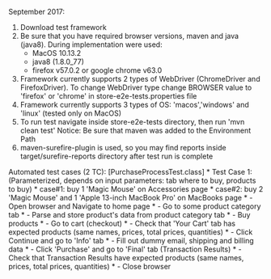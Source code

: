 September 2017:
1) Download test framework
2) Be sure that you have required browser versions, maven and java (java8).
    During implementation were used:
     - MacOS 10.13.2
     - java8 (1.8.0_77)
     - firefox v57.0.2 or google chrome v63.0
3) Framework currently supports 2 types of WebDriver (ChromeDriver and FirefoxDriver).
To change WebDriver type change BROWSER value to 'firefox' or 'chrome' in store-e2e-tests.properties file
4) Framework currently supports 3 types of OS: 'macos','windows' and 'linux' (tested only on MacOS)
5) To run test navigate inside store-e2e-tests directory, then run 'mvn clean test'
    Notice: Be sure that maven was added to the Environment Path
6) maven-surefire-plugin is used, so you may find reports inside target/surefire-reports directory after test run is complete

Automated test cases (2 TC):
[PurchaseProcessTest.class]
     * Test Case 1: (Parameterized, depends on input parameters: tab where to buy, products to buy)
     * case#1: buy 1 'Magic Mouse' on Accessories page
     * case#2: buy 2 'Magic Mouse' and 1 'Apple 13-inch MacBook Pro' on MacBooks page
     * - Open browser and Navigate to home page
     * - Go to some product category tab
     * - Parse and store product's data from product category tab
     * - Buy products
     * - Go to cart (checkout)
     * - Check that 'Your Cart' tab has expected products (same names, prices, total prices, quantities)
     * - Click Continue and go to 'Info' tab
     * - Fill out dummy email, shipping and billing data
     * - Click 'Purchase' and go to 'Final' tab (Transaction Results)
     * - Check that Transaction Results have expected products (same names, prices, total prices, quantities)
     * - Close browser